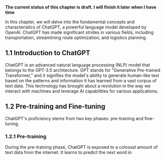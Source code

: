 **The current status of this chapter is draft. I will finish it later when I have time**

In this chapter, we will delve into the fundamental concepts and characteristics of ChatGPT, a powerful language model developed by OpenAI. ChatGPT has made significant strides in various fields, including transportation, streamlining route optimization, and logistics planning.

1.1 Introduction to ChatGPT
---------------------------

ChatGPT is an advanced natural language processing (NLP) model that belongs to the GPT-3.5 architecture. GPT stands for "Generative Pre-trained Transformer," and it signifies the model's ability to generate human-like text based on the patterns and information it has learned from a vast corpus of text data. This technology has brought about a revolution in the way we interact with machines and leverage AI capabilities for various applications.

1.2 Pre-training and Fine-tuning
--------------------------------

ChatGPT's proficiency stems from two key phases: pre-training and fine-tuning.

### 1.2.1 Pre-training

During the pre-training phase, ChatGPT is exposed to a colossal amount of text data from the internet. It learns to predict the next word in
